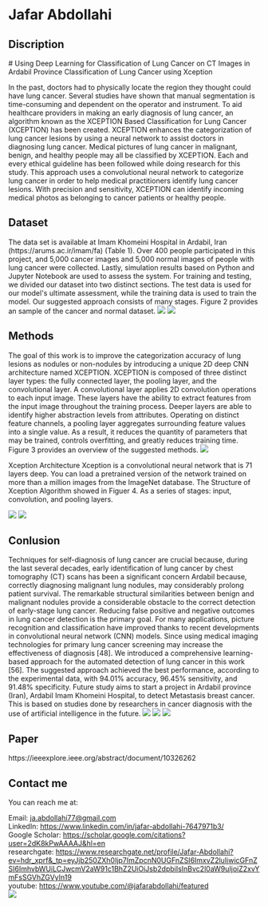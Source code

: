 

# Jafar Abdollahi

<h2> Discription </h2>
# Using Deep Learning for Classification of Lung Cancer on CT Images in Ardabil Province 
Classification of Lung Cancer using Xception


In the past, doctors had to physically locate the region they thought could have lung cancer. Several studies have shown that manual segmentation is time-consuming and dependent on the operator and instrument. To aid healthcare providers in making an early diagnosis of lung cancer, an algorithm known as the XCEPTION Based Classification for Lung Cancer (XCEPTION) has been created. XCEPTION enhances the categorization of lung cancer lesions by using a neural network to assist doctors in diagnosing lung cancer. Medical pictures of lung cancer in malignant, benign, and healthy people may all be classified by XCEPTION. Each and every ethical guideline has been followed while doing research for this study. This approach uses a convolutional neural network to categorize lung cancer in order to help medical practitioners identify lung cancer lesions. With precision and sensitivity, XCEPTION can identify incoming medical photos as belonging to cancer patients or healthy people.



<h2> Dataset </h2>
The data set is available at Imam Khomeini Hospital in Ardabil, Iran (https://arums.ac.ir/imam/fa) (Table 1). Over 400 people participated in this project, and 5,000 cancer images and 5,000 normal images of people with lung cancer were collected. Lastly, simulation results based on Python and Jupyter Notebook are used to assess the system. For training and testing, we divided our dataset into two distinct sections. The test data is used for our model's ultimate assessment, while the training data is used to train the model. Our suggested approach consists of many stages. Figure 2 provides an sample of the cancer and normal dataset.  

<img src="https://github.com/Jafar-Abdollahi/Automated-Classification-of-Lung-Cancer-Types-from-Cytological-Images-Using-Deep-Convolutional-Neura/blob/main/2.jpg"> 
<img src="https://github.com/Jafar-Abdollahi/Automated-Classification-of-Lung-Cancer-Types-from-Cytological-Images-Using-Deep-Convolutional-Neura/blob/main/21.jpg"> 


<h2> Methods </h2>
The goal of this work is to improve the categorization accuracy of lung lesions as nodules or non-nodules by introducing a unique 2D deep CNN architecture named XCEPTION. XCEPTION is composed of three distinct layer types: the fully connected layer, the pooling layer, and the convolutional layer. A convolutional layer applies 2D convolution operations to each input image. These layers have the ability to extract features from the input image throughout the training process. Deeper layers are able to identify higher abstraction levels from attributes. Operating on distinct feature channels, a pooling layer aggregates surrounding feature values into a single value. As a result, it reduces the quantity of parameters that may be trained, controls overfitting, and greatly reduces training time. Figure 3 provides an overview of the suggested methods.  

<img src="https://github.com/Jafar-Abdollahi/Automated-Classification-of-Lung-Cancer-Types-from-Cytological-Images-Using-Deep-Convolutional-Neura/blob/main/1.png"> 

Xception Architecture
Xception is a convolutional neural network that is 71 layers deep. You can load a pretrained version of the network trained on more than a million images from the ImageNet database. The Structure of Xception Algorithm showed in Figuer 4. As a series of stages: input, convolution, and pooling layers.


<img src="https://github.com/Jafar-Abdollahi/Automated-Classification-of-Lung-Cancer-Types-from-Cytological-Images-Using-Deep-Convolutional-Neura/blob/main/13.png">
<img src="https://github.com/Jafar-Abdollahi/Automated-Classification-of-Lung-Cancer-Types-from-Cytological-Images-Using-Deep-Convolutional-Neura/blob/main/1313.jpg">




<h2> Conlusion </h2>
 Techniques for self-diagnosis of lung cancer are crucial because, during the last several decades, early identification of lung cancer by chest tomography (CT) scans has been a significant concern Ardabil because, correctly diagnosing malignant lung nodules, may considerably prolong patient survival. The remarkable structural similarities between benign and malignant nodules provide a considerable obstacle to the correct detection of early-stage lung cancer. Reducing false positive and negative outcomes in lung cancer detection is the primary goal. For many applications, picture recognition and classification have improved thanks to recent developments in convolutional neural network (CNN) models.  
Since using medical imaging technologies for primary lung cancer screening may increase the effectiveness of diagnosis [48]. We introduced a comprehensive learning-based approach for the automated detection of lung cancer in this work [56]. The suggested approach achieved the best performance, according to the experimental data, with 94.01% accuracy, 96.45% sensitivity, and 91.48% specificity. 
Future study aims to start a project in Ardabil province (Iran), Ardabil Imam Khomeini Hospital, to detect Metastasis breast cancer. This is based on studies done by researchers in cancer diagnosis with the use of artificial intelligence in the future.  


<img src="https://github.com/Jafar-Abdollahi/Automated-Classification-of-Lung-Cancer-Types-from-Cytological-Images-Using-Deep-Convolutional-Neura/blob/main/1414.png"> 
<img src="https://github.com/Jafar-Abdollahi/Automated-Classification-of-Lung-Cancer-Types-from-Cytological-Images-Using-Deep-Convolutional-Neura/blob/main/252353.png"> 
<img src="https://github.com/Jafar-Abdollahi/Automated-Classification-of-Lung-Cancer-Types-from-Cytological-Images-Using-Deep-Convolutional-Neura/blob/main/32424.png"> 


<h2> Paper </h2>
https://ieeexplore.ieee.org/abstract/document/10326262


<h2> Contact me </h2>
You can reach me at:

Email: ja.abdollahi77@gmail.com
<br>
LinkedIn: https://www.linkedin.com/in/jafar-abdollahi-7647971b3/
<br>
Google Scholar: https://scholar.google.com/citations?user=2dK8kPwAAAAJ&hl=en
<br>
researchgate: https://www.researchgate.net/profile/Jafar-Abdollahi?ev=hdr_xprf&_tp=eyJjb250ZXh0Ijp7ImZpcnN0UGFnZSI6ImxvZ2luIiwicGFnZSI6ImhvbWUiLCJwcmV2aW91c1BhZ2UiOiJsb2dpbiIsInBvc2l0aW9uIjoiZ2xvYmFsSGVhZGVyIn19
<br>
youtube: https://www.youtube.com/@jafarabdollahi/featured
<br>
<img src="https://github.com/Jafar-Abdollahi/cuffless-bp-master-in-python-jupyter-/blob/main/2024-07-07_19-45-22.png"> 
